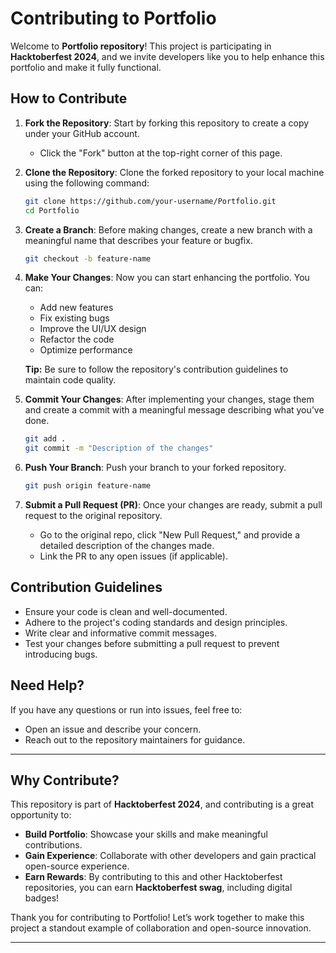 
# Contributing to Portfolio

Welcome to **Portfolio repository**! This project is participating in **Hacktoberfest 2024**, and we invite developers like you to help enhance this portfolio and make it fully functional.

## How to Contribute

1. **Fork the Repository**: Start by forking this repository to create a copy under your GitHub account.

    - Click the "Fork" button at the top-right corner of this page.

2. **Clone the Repository**: Clone the forked repository to your local machine using the following command:

    ```bash
    git clone https://github.com/your-username/Portfolio.git
    cd Portfolio
    ```

3. **Create a Branch**: Before making changes, create a new branch with a meaningful name that describes your feature or bugfix.

    ```bash
    git checkout -b feature-name
    ```

4. **Make Your Changes**: Now you can start enhancing the portfolio. You can:

    - Add new features
    - Fix existing bugs
    - Improve the UI/UX design
    - Refactor the code
    - Optimize performance
    
    **Tip:** Be sure to follow the repository's contribution guidelines to maintain code quality.

5. **Commit Your Changes**: After implementing your changes, stage them and create a commit with a meaningful message describing what you’ve done.

    ```bash
    git add .
    git commit -m "Description of the changes"
    ```

6. **Push Your Branch**: Push your branch to your forked repository.

    ```bash
    git push origin feature-name
    ```

7. **Submit a Pull Request (PR)**: Once your changes are ready, submit a pull request to the original repository.

    - Go to the original repo, click "New Pull Request," and provide a detailed description of the changes made.
    - Link the PR to any open issues (if applicable).

## Contribution Guidelines

- Ensure your code is clean and well-documented.
- Adhere to the project's coding standards and design principles.
- Write clear and informative commit messages.
- Test your changes before submitting a pull request to prevent introducing bugs.

## Need Help?

If you have any questions or run into issues, feel free to:

- Open an issue and describe your concern.
- Reach out to the repository maintainers for guidance.

---

## Why Contribute?

This repository is part of **Hacktoberfest 2024**, and contributing is a great opportunity to:

- **Build Portfolio**: Showcase your skills and make meaningful contributions.
- **Gain Experience**: Collaborate with other developers and gain practical open-source experience.
- **Earn Rewards**: By contributing to this and other Hacktoberfest repositories, you can earn **Hacktoberfest swag**, including digital badges!

Thank you for contributing to Portfolio! Let’s work together to make this project a standout example of collaboration and open-source innovation.

---

